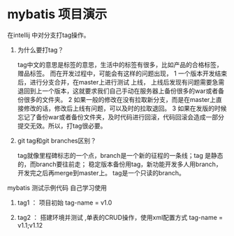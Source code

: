 # mybatis 项目演示

在intellij 中对分支打tag操作。

1. 为什么要打tag？

    tag中文的意思是标签的意思，生活中的标签有很多，比如产品的合格标签，赠品标签。
    而在开发过程中，可能会有这样的问题出现，
    1  一个版本开发结束后，进行分支合并，在master上进行测试 上线，
        上线后发现有问题需要急需退回到上一个版本，这就要求我们自己手动在服务器上备份很多的war或者备份很多的文件夹。
    2  如果一般的修改在没有拉取新分支，而是在master上直接修改的话，修改后上线有问题，可以及时的拉取退回。
    3  如果在发版的时候忘记了备份war或者备份文件夹，及时代码进行回滚，代码回滚会造成一部分提交无效。所以，打tag很必要。

2. git tag和git branches区别？
    
    tag就像里程碑标志的一个点，branch是一个新的征程的一条线；tag 是静态的，而branch要往前走；
    稳定版本备份用tag，新功能开发多人用branch，开发完之后再merge到master上。
    tag是一个只读的branch。

mybatis 测试示例代码   自己学习使用

1. tag1 ： 项目初始  tag-name = v1.0

2. tag2 ： 搭建环境并测试 ,单表的CRUD操作，使用xml配置方式 tag-name = v1.1;v1.12
